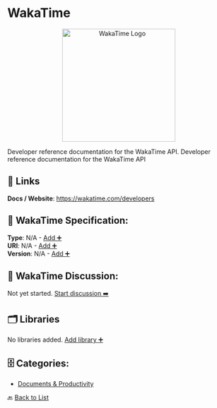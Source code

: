 # WakaTime
<p align="center">
    <img width="256" src="https://raw.githubusercontent.com/apis-list/apis-list/main/apis/wakatime/logo_256x256.png" alt="WakaTime Logo"/>
</p>
Developer reference documentation for the WakaTime API.  Developer reference documentation for the WakaTime API

##  🔗 Links
**Docs / Website**: https://wakatime.com/developers

## 🧬 WakaTime Specification:
**Type**: N/A - [Add ➕](https://github.com/apis-list/apis-list/edit/main/apis.yaml#L21661)  
**URI**: N/A - [Add ➕](https://github.com/apis-list/apis-list/edit/main/apis.yaml#L21661)  
**Version**: N/A - [Add ➕](https://github.com/apis-list/apis-list/edit/main/apis.yaml#L21661)

## 💬 WakaTime Discussion:
Not yet started. [Start discussion ➡️](https://github.com/apis-list/apis-list/discussions/new)

## 🗂️ Libraries

No libraries added. [Add library ➕](https://github.com/apis-list/apis-list/edit/main/apis.yaml#L21661)    


## 🗄️ Categories:
- [Documents & Productivity](https://github.com/apis-list/apis-list#documents--productivity-)

🔙  [Back to List](https://github.com/apis-list/apis-list)
